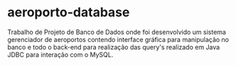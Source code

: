 # aeroporto-database
Trabalho de Projeto de Banco de Dados onde foi desenvolvido um sistema gerenciador de aeroportos contendo interface gráfica para manipulação no banco e todo o back-end para realização das query's realizado em Java JDBC para interação com o MySQL.
